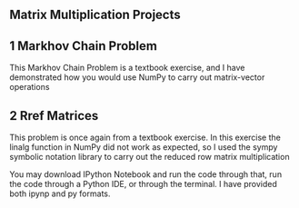 ## Matrix Multiplication Projects

## 1 Markhov Chain Problem

This Markhov Chain Problem is a textbook exercise, and I have demonstrated how you would use NumPy to carry out matrix-vector operations

## 2 Rref Matrices

This problem is once again from a textbook exercise. In this exercise the linalg function in NumPy did not work as expected, so I used the sympy
symbolic notation library to carry out the reduced row matrix multiplication

You may download IPython Notebook and run the code through that, run the code through a Python IDE, or through the terminal. I have provided both ipynp and py formats.
